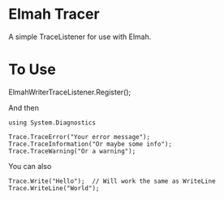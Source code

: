 # Elmah Tracer

A simple TraceListener for use with Elmah.

# To Use

ElmahWriterTraceListener.Register();

And then

    using System.Diagnostics

    Trace.TraceError("Your error message");
    Trace.TraceInformation("Or maybe some info");
    Trace.TraceWarning("Or a warning");

You can also

	Trace.Write("Hello");  // Will work the same as WriteLine
    Trace.WriteLine("World"); 





 